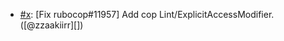 * [#x](https://github.com/rubocop/rubocop/pull/x): [Fix rubocop#11957] Add cop Lint/ExplicitAccessModifier. ([@zzaakiirr][])

